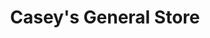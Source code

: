 ---
title: "Casey's General Store"
url: /omaha/caseys-general-store-wright-street/
shop: Lebensmittel
---